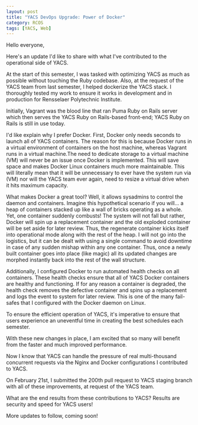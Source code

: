 ```yaml
---
layout: post
title: "YACS DevOps Upgrade: Power of Docker"
category: RCOS
tags: [YACS, Web]
---
```


Hello everyone,

Here's an update I'd like to share with what I've contributed to the operational side of YACS.

At the start of this semester, I was tasked with optimizing YACS as much as possible without touching the Ruby codebase. Also, at the request of the YACS team from last semester, I helped dockerize the YACS stack. I thoroughly tested my work to ensure it works in development and in production for Rensselaer Polytechnic Institute.

Initially, Vagrant was the blood line that ran Puma Ruby on Rails server which then serves the YACS Ruby on Rails-based front-end; YACS Ruby on Rails is still in use today.

I'd like explain why I prefer Docker. First, Docker only needs seconds to launch all of YACS containers. The reason for this is because Docker runs in a virtual environment of containers on the host machine, whereas Vagrant runs in a virtual machine.The need to dedicate storage to a virtual machine (VM) will never be an issue once Docker is implemented. This will save space and makes Docker Linux containers much more maintainable. This will literally mean that it will be unnecessary to ever have the system run via (VM) nor will the YACS team ever again, need to resize a virtual drive when it hits maximum capacity.

What makes Docker a great tool? Well, it allows sysadmins to control the daemon and containers. Imagine this hypothetical scenario if you will... a heap of containers stacked up like a wall of bricks operating as a whole. Yet, one container suddenly combusts! The system will not fall but rather, Docker will spin up a replacement container and the old exploded container will be set aside for later review. Thus, the regenerate container kicks itself into operational mode along with the rest of the heap.  I will not go into the logistics, but it can be dealt with using a single command to avoid downtime in case of any sudden mishap within any one container. Thus, once a newly built container goes into place (like magic) all its updated changes are morphed instantly back into the rest of the wall structure.

Additionally, I configured Docker to run automated health checks on all containers. These health checks ensure that all of YACS Docker containers are healthy and functioning. If for any reason a container is degraded, the health check removes the defective container and spins up a replacement and logs the event to system for later review. This is one of the many fail-safes that I configured with the Docker daemon on Linux.

To ensure the efficient operation of YACS, it's imperative to ensure that users experience an uneventful time in creating the best schedules each semester.

With these new changes in place, I am excited that so many will benefit from the faster and much improved performance.

Now I know that YACS can handle the pressure of real multi-thousand concurrent requests via the Nginx and Docker configurations I contributed to YACS.

On February 21st, I submitted the 200th pull request to YACS staging branch with all of these improvements, at request of the YACS team.

What are the end results from these contributions to YACS?
Results are security and speed for YACS users!

More updates to follow, coming soon!
